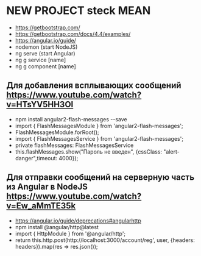 # NEW PROJECT steck MEAN #
- https://getbootstrap.com/
- https://getbootstrap.com/docs/4.4/examples/
- https://angular.io/guide/
- nodemon (start NodeJS)
- ng serve (start Angular)
- ng g service [name]
- ng g component  [name]

## Для добавления всплывающих сообщений https://www.youtube.com/watch?v=HTsYV5HH3OI
- npm install angular2-flash-messages --save 
- import { FlashMessagesModule } from 'angular2-flash-messages';
- FlashMessagesModule.forRoot();
- import { FlashMessagesService } from 'angular2-flash-messages';
- private flashMessages: FlashMessagesService 
- this.flashMessages.show("Пароль не введен", {cssClass: "alert-danger",timeout: 4000});

## Для отправки сообщений на серверную часть из Angular в NodeJS  https://www.youtube.com/watch?v=Ew_aMmTE35k
- https://angular.io/guide/deprecations#angularhttp
- npm install @angular/http@latest
- import { HttpModule } from '@angular/http';
- return this.http.post(http://localhost:3000/account/reg', user, {headers: headers}).map(res => res.json());